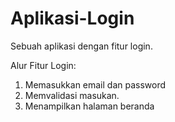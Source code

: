 # Aplikasi-Login
Sebuah aplikasi dengan fitur login.  

Alur Fitur Login:  
1. Memasukkan email dan password
2. Memvalidasi masukan.
3. Menampilkan halaman beranda  
